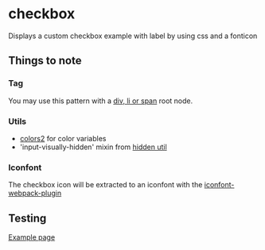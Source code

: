 # checkbox

Displays a custom checkbox example with label by using css and a fonticon

## Things to note

### Tag

You may use this pattern with a [div, li or span](./schema.json) root node.

### Utils

- [colors2](../../../shared/utils/colors2) for color variables
- 'input-visually-hidden' mixin from [hidden util](../../../shared/utils/hidden)

### Iconfont

The checkbox icon will be extracted to an iconfont with the [iconfont-webpack-plugin](https://www.npmjs.com/package/iconfont-webpack-plugin)

## Testing

[Example page](http://localhost:8081/example-patterns)
